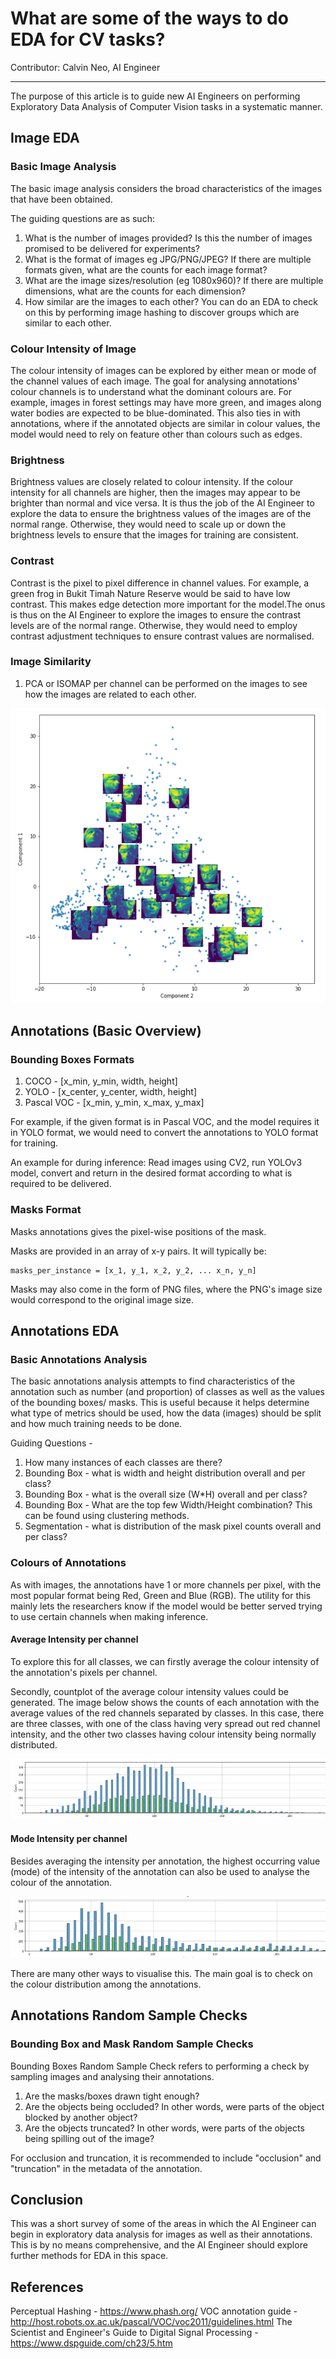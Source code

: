 # What are some of the ways to do EDA for CV tasks?

Contributor: Calvin Neo, AI Engineer

---

The purpose of this article is to guide new AI Engineers on performing Exploratory Data Analysis of Computer Vision tasks in a systematic manner. 

## Image EDA  

### Basic Image Analysis  
The basic image analysis considers the broad characteristics of the images that have been obtained.  

The guiding questions are as such:   
1. What is the number of images provided? Is this the number of images promised to be delivered for experiments?
1. What is the format of images eg JPG/PNG/JPEG? If there are multiple formats given, what are the counts for each image format? 
1. What are the image sizes/resolution (eg 1080x960)? If there are multiple dimensions, what are the counts for each dimension?
1. How similar are the images to each other? You can do an EDA to check on this by performing image hashing to discover groups which are similar to each other.

### Colour Intensity of Image

The colour intensity of images can be explored by either mean or mode of the channel values of each image. The goal for analysing annotations' colour channels is to understand what the dominant colours are. For example, images in forest settings may have more green, and images along water bodies are expected to be blue-dominated. This also ties in with annotations, where if the annotated objects are similar in colour values, the model would need to rely on feature other than colours such as edges. 

### Brightness

Brightness values are closely related to colour intensity. If the colour intensity for all channels are higher, then the images may appear to be brighter than normal and vice versa. It is thus the job of the AI Engineer to explore the data to ensure the brightness values of the images are of the normal range. Otherwise, they would need to scale up or down the brightness levels to ensure that the images for training are consistent.

### Contrast

Contrast is the pixel to pixel difference in channel values. For example, a green frog in Bukit Timah Nature Reserve would be said to have low contrast. This makes edge detection more important for the model.The onus is thus on the AI Engineer to explore the images to ensure the contrast levels are of the normal range. Otherwise, they would need to employ contrast adjustment techniques to ensure contrast values are normalised. 

### Image Similarity
1. PCA or ISOMAP per channel can be performed on the images to see how the images are related to each other.

![title](../assets/images/screenshots/isomap_pca.png)

## Annotations (Basic Overview)

### Bounding Boxes Formats

1. COCO - [x_min, y_min, width, height]
1. YOLO - [x_center, y_center, width, height]
1. Pascal VOC - [x_min, y_min, x_max, y_max]

For example, if the given format is in Pascal VOC, and the model requires it in YOLO format, we would need to convert the annotations to YOLO format for training.  

An example for during inference: Read images using CV2, run YOLOv3 model, convert and return in the desired format according to what is required to be delivered.

### Masks Format

Masks annotations gives the pixel-wise positions of the mask.

Masks are provided in an array of x-y pairs. It will typically be:

```
masks_per_instance = [x_1, y_1, x_2, y_2, ... x_n, y_n]
```

Masks may also come in the form of PNG files, where the PNG's image size would correspond to the original image size. 

## Annotations EDA

### Basic Annotations Analysis

The basic annotations analysis attempts to find characteristics of the annotation such as number (and proportion) of classes as well as the values of the bounding boxes/ masks. This is useful because it helps determine what type of metrics should be used, how the data (images) should be split and how much training needs to be done.  

Guiding Questions - 
1. How many instances of each classes are there?
1. Bounding Box - what is width and height distribution overall and per class?
1. Bounding Box - what is the overall size (W*H) overall and per class?
1. Bounding Box - What are the top few Width/Height combination? This can be found using clustering methods.
1. Segmentation - what is distribution of the mask pixel counts overall and per class?

### Colours of Annotations
As with images, the annotations have 1 or more channels per pixel, with the most popular format being Red, Green and Blue (RGB). The utility for this mainly lets the researchers know if the model would be better served trying to use certain channels when making inference. 

#### Average Intensity per channel  
To explore this for all classes, we can firstly average the colour intensity of the annotation's pixels per channel.  

Secondly, countplot of the average colour intensity values could be generated. The image below shows the counts of each annotation with the average values of the red channels separated by classes. In this case, there are three classes, with one of the class having very spread out red channel intensity, and the other two classes having colour intensity being normally distributed.

![title](../assets/images/screenshots/red_channel_average_counts.png)

#### Mode Intensity per channel    

Besides averaging the intensity per annotation, the highest occurring value (mode) of the intensity of the annotation can also be used to analyse the colour of the annotation.  

![title](../assets/images/screenshots/red_channel_dominant_counts.png)

There are many other ways to visualise this. The main goal is to check on the colour distribution among the annotations. 

## Annotations Random Sample Checks

### Bounding Box and Mask Random Sample Checks

Bounding Boxes Random Sample Check refers to performing a check by sampling images and analysing their annotations. 

1. Are the masks/boxes drawn tight enough? 
1. Are the objects being occluded? In other words, were parts of the object blocked by another object?
1. Are the objects truncated? In other words, were parts of the objects being spilling out of the image?

For occlusion and truncation, it is recommended to include "occlusion" and "truncation" in the metadata of the annotation. 

## Conclusion

This was a short survey of some of the areas in which the AI Engineer can begin in exploratory data analysis for images as well as their annotations. This is by no means comprehensive, and the AI Engineer should explore further methods for EDA in this space. 

## References

Perceptual Hashing - https://www.phash.org/
VOC annotation guide - http://host.robots.ox.ac.uk/pascal/VOC/voc2011/guidelines.html
The Scientist and Engineer's Guide to Digital Signal Processing - https://www.dspguide.com/ch23/5.htm

